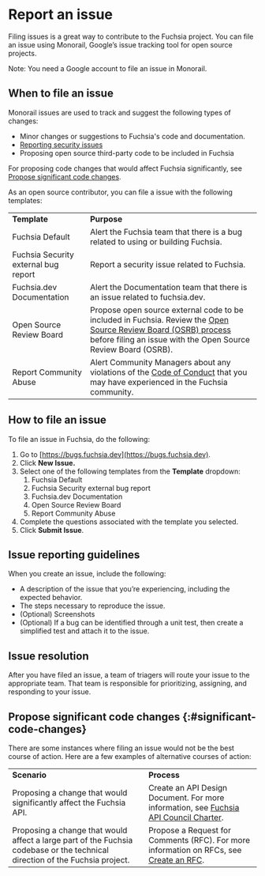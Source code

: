 # Report an issue

Filing issues is a great way to contribute to the Fuchsia project.
You can file an issue using Monorail, Google’s issue tracking tool for open
source projects.

Note: You need a Google account to file an issue in Monorail.

## When to file an issue

Monorail issues are used to track and suggest the following
types of changes:

  + Minor changes or suggestions to Fuchsia's code and documentation.
  + [Reporting security issues](report-security-issue.md)
  + Proposing open source third-party code to be included in Fuchsia

For proposing code changes that would affect Fuchsia significantly, see
[Propose significant code changes](#significant-code-changes).

As an open source contributor, you can file a issue with the
following templates:

<table>
  <tr>
   <td><strong>Template</strong>
   </td>
   <td><strong>Purpose</strong>
   </td>
  </tr>
  <tr>
   <td>Fuchsia Default
   </td>
   <td>Alert the Fuchsia team that there is a bug related to using or building Fuchsia.
   </td>
  </tr>
  <tr>
   <td>Fuchsia Security external bug report
   </td>
   <td>Report a security issue related to Fuchsia.
   </td>
  </tr>
  <tr>
   <td>Fuchsia.dev Documentation
   </td>
   <td>Alert the Documentation team that there is an issue related to fuchsia.dev.
   </td>
  </tr>
  <tr>
   <td>Open Source Review Board
   </td>
   <td>Propose open source external code to be included in Fuchsia. Review the <a href="/contribute/governance/policy/osrb-process.md">Open Source Review Board (OSRB) process</a>
     before filing an issue with the Open Source Review Board (OSRB).
   </td>
  </tr>
  <tr>
   <td>Report Community Abuse
   </td>
   <td>Alert Community Managers about any violations of the <a href="/CODE_OF_CONDUCT.md">Code of Conduct</a>
 that you may have experienced in the Fuchsia community.
   </td>
  </tr>
</table>

## How to file an issue

To file an issue in Fuchsia, do the following:

1. Go to [https://bugs.fuchsia.dev](https://bugs.fuchsia.dev).
1. Click **New Issue.**
1. Select one of the following templates from the **Template** dropdown:
    1. Fuchsia Default
    1. Fuchsia Security external bug report
    1. Fuchsia.dev Documentation
    1. Open Source Review Board
    1. Report Community Abuse
1. Complete the questions associated with the template you selected.
1. Click **Submit Issue**.

## Issue reporting guidelines

When you create an issue, include the following:

*   A description of the issue that you’re experiencing, including the
    expected behavior.
*   The steps necessary to reproduce the issue.
*   (Optional) Screenshots
*   (Optional) If a bug can be identified through a unit test,
    then create a simplified test and attach it to the issue.

## Issue resolution

After you have filed an issue, a team of triagers will route your issue to the
appropriate team. That team is responsible for prioritizing, assigning, and
responding to your issue.

## Propose significant code changes {:#significant-code-changes}

There are some instances where filing an issue would not be the best course of
action. Here are a few examples of alternative courses of action:

<table>
  <tr>
   <td><strong>Scenario</strong>
   </td>
   <td><strong>Process</strong>
   </td>
  </tr>
  <tr>
   <td>Proposing a change that would significantly affect the Fuchsia API.
   </td>
   <td>Create an API Design Document. For more information, see <a href="/contribute/governance/api_council.md">Fuchsia API Council Charter</a>.
   </td>
  </tr>
  <tr>
   <td>Proposing a change that would affect a large part of the Fuchsia codebase or the technical direction of the Fuchsia project.
   </td>
   <td>Propose a Request for Comments (RFC). For more information on RFCs, see <a href="/contribute/governance/rfcs/create_rfc.md">Create an RFC</a>.
   </td>
  </tr>
</table>

